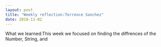 ```yaml
---
layout: post
title: "Weekly reflection:Terrence Sanchez"
date: 2018-11-02
---
```


What we learned:This week we focused on finding the diffrences of the Number, String, and 
